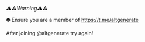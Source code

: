 *⚠️⚠️Warning⚠️⚠️*

⛔️ Ensure you are a member of https://t.me/altgenerate

After joining @altgenerate try again!

